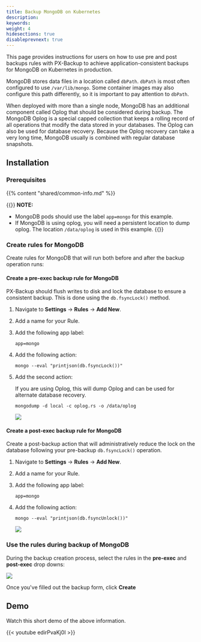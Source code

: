 ```yaml
---
title: Backup MongoDB on Kubernetes
description: 
keywords: 
weight: 4
hidesections: true
disableprevnext: true
---
```


This page provides instructions for users on how to use pre and post backups rules with PX-Backup to achieve application-consistent backups for MongoDB on Kubernetes in production.

MongoDB stores data files in a location called `dbPath`. `dbPath` is most often configured to use `/var/lib/mongo`. Some container images may also configure this path differently, so it is important to pay attention to `dbPath`.

When deployed with more than a single node, MongoDB has an additional component called Oplog that should be considered during backup. The MongoDB Oplog is a special capped collection that keeps a rolling record of all operations that modify the data stored in your databases. The Oplog can also be used for database recovery. Because the Oplog recovery can take a very long time, MongoDB usually is combined with regular database snapshots. 

## Installation

### Prerequisites

{{% content "shared/common-info.md" %}}

{{<info>}}
**NOTE:** 

* MongoDB pods should use the label `app=mongo` for this example.
* If MongoDB is using oplog, you will need a persistent location to dump oplog. The location `/data/oplog` is used in this example.
{{</info>}}

### Create rules for MongoDB

Create rules for MongoDB that will run both before and after the backup operation runs:

#### Create a pre-exec backup rule for MongoDB

PX-Backup should flush writes to disk and lock the database to ensure a consistent backup. This is done using the `db.fsyncLock()` method.

1. Navigate to **Settings** → **Rules** → **Add New**.
2. Add a name for your Rule.
3. Add the following app label:

	```text
	app=mongo
	```

4. Add the following action:

	```text
	mongo --eval "printjson(db.fsyncLock())"
	```

5. Add the second action:

	If you are using Oplog, this will dump Oplog and can be used for alternate database recovery.

	```text
	mongodump -d local -c oplog.rs -o /data/oplog
	```

    ![](/img/mongo-pre-rule.png)

#### Create a post-exec backup rule for MongoDB

Create a post-backup action that will administratively reduce the lock on the database following your pre-backup `db.fsyncLock()` operation.

1. Navigate to **Settings** → **Rules** → **Add New**.
2. Add a name for your Rule.
3. Add the following app label:

	```text
	app=mongo
	```

4. Add the following action:

	```text
	mongo --eval "printjson(db.fsyncUnlock())"
	```

	![](/img/mongo-post-rule.png)

### Use the rules during backup of MongoDB

During the backup creation process, select the rules in the **pre-exec** and **post-exec** drop downs:

![](/img/mongo-use-rules.png)

Once you've filled out the backup form, click **Create**

## Demo

Watch this short demo of the above information.

{{< youtube  edirPvaKj0I >}}